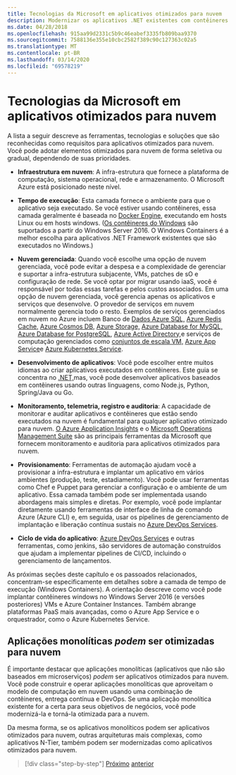 ```yaml
---
title: Tecnologias da Microsoft em aplicativos otimizados para nuvem
description: Modernizar os aplicativos .NET existentes com contêineres Azure Cloud e Windows | Tecnologias da Microsoft em aplicativos otimizados para nuvem
ms.date: 04/28/2018
ms.openlocfilehash: 915aa99d2331c5b9c46eabef3335fb809baa9370
ms.sourcegitcommit: 7588136e355e10cbc2582f389c90c127363c02a5
ms.translationtype: MT
ms.contentlocale: pt-BR
ms.lasthandoff: 03/14/2020
ms.locfileid: "69578219"
---
```

# <a name="microsoft-technologies-in-cloud-optimized-applications"></a>Tecnologias da Microsoft em aplicativos otimizados para nuvem

A lista a seguir descreve as ferramentas, tecnologias e soluções que são reconhecidas como requisitos para aplicativos otimizados para nuvem. Você pode adotar elementos otimizados para nuvem de forma seletiva ou gradual, dependendo de suas prioridades.

- **Infraestrutura em nuvem**: A infra-estrutura que fornece a plataforma de computação, sistema operacional, rede e armazenamento. O Microsoft Azure está posicionado neste nível.

- **Tempo de execução**: Esta camada fornece o ambiente para que o aplicativo seja executado. Se você estiver usando contêineres, essa camada geralmente é baseada no [Docker Engine](https://docs.docker.com/engine/), executando em hosts Linux ou em hosts windows. ([Os contêineres do Windows](https://docs.microsoft.com/virtualization/windowscontainers/about/) são suportados a partir do Windows Server 2016. O Windows Containers é a melhor escolha para aplicativos .NET Framework existentes que são executados no Windows.)

- **Nuvem gerenciada**: Quando você escolhe uma opção de nuvem gerenciada, você pode evitar a despesa e a complexidade de gerenciar e suportar a infra-estrutura subjacente, VMs, patches de sO e configuração de rede. Se você optar por migrar usando iaaS, você é responsável por todas essas tarefas e pelos custos associados. Em uma opção de nuvem gerenciada, você gerencia apenas os aplicativos e serviços que desenvolve. O provedor de serviços em nuvem normalmente gerencia todo o resto. Exemplos de serviços gerenciados em nuvem no Azure incluem Banco de [Dados Azure SQL,](https://azure.microsoft.com/services/sql-database) [Azure Redis Cache,](https://azure.microsoft.com/services/cache/) [Azure Cosmos DB,](https://azure.microsoft.com/services/cosmos-db/) [Azure Storage,](https://azure.microsoft.com/services/storage/) [Azure Database for MySQL,](https://azure.microsoft.com/services/mysql/) [Azure Database for PostgreSQL,](https://azure.microsoft.com/services/postgresql/) [Azure Active Directory,](https://azure.microsoft.com/services/active-directory/)e serviços de computação gerenciados como [conjuntos de escala VM,](https://azure.microsoft.com/services/virtual-machine-scale-sets/) [Azure App Service](https://azure.microsoft.com/services/app-service/)e [Azure Kubernetes Service](https://azure.microsoft.com/services/container-service/).

- **Desenvolvimento de aplicativos**: Você pode escolher entre muitos idiomas ao criar aplicativos executados em contêineres. Este guia se concentra no [.NET,](https://www.microsoft.com/net)mas, você pode desenvolver aplicativos baseados em contêineres usando outras linguagens, como Node.js, Python, Spring/Java ou Go.

- **Monitoramento, telemetria, registro e auditoria**: A capacidade de monitorar e auditar aplicativos e contêineres que estão sendo executados na nuvem é fundamental para qualquer aplicativo otimizado para nuvem. [O Azure Application Insights](https://azure.microsoft.com/services/application-insights/) e o [Microsoft Operations Management Suite](https://www.microsoft.com/cloud-platform/operations-management-suite) são as principais ferramentas da Microsoft que fornecem monitoramento e auditoria para aplicativos otimizados para nuvem.

- **Provisionamento**: Ferramentas de automação ajudam você a provisionar a infra-estrutura e implantar um aplicativo em vários ambientes (produção, teste, estadiamento). Você pode usar ferramentas como Chef e Puppet para gerenciar a configuração e o ambiente de um aplicativo. Essa camada também pode ser implementada usando abordagens mais simples e diretas. Por exemplo, você pode implantar diretamente usando ferramentas de interface de linha de comando Azure (Azure CLI) e, em seguida, usar os pipelines de gerenciamento de implantação e liberação contínua sustais no [Azure DevOps Services](https://azure.microsoft.com/services/devops/).

- **Ciclo de vida do aplicativo**: [Azure DevOps Services](https://azure.microsoft.com/services/devops/) e outras ferramentas, como jenkins, são servidores de automação construídos que ajudam a implementar pipelines de CI/CD, incluindo o gerenciamento de lançamentos.

As próximas seções deste capítulo e os passoados relacionados, concentram-se especificamente em detalhes sobre a camada de tempo de execução (Windows Containers). A orientação descreve como você pode implantar contêineres windows no Windows Server 2016 (e versões posteriores) VMs e Azure Container Instances. Também abrange plataformas PaaS mais avançadas, como o Azure App Service e o orquestrador, como o Azure Kubernetes Service.

## <a name="monolithic-applications-can-be-cloud-optimized"></a>Aplicações monolíticas *podem* ser otimizadas para nuvem

É importante destacar que aplicações monolíticas (aplicativos que não são baseados em microserviços) *podem* ser aplicativos otimizados para nuvem. Você pode construir e operar aplicações monolíticas que aproveitam o modelo de computação em nuvem usando uma combinação de contêineres, entrega contínua e DevOps. Se uma aplicação monolítica existente for a certa para seus objetivos de negócios, você pode modernizá-la e torná-la otimizada para a nuvem.

Da mesma forma, se os aplicativos monolíticos podem ser aplicativos otimizados para nuvem, outras arquiteturas mais complexas, como aplicativos N-Tier, também podem ser modernizadas como aplicativos otimizados para nuvem.

>[!div class="step-by-step"]
>[Próximo](reasons-to-modernize-existing-net-apps-to-cloud-optimized-applications.md)
>[anterior](what-about-cloud-native-applications.md)
